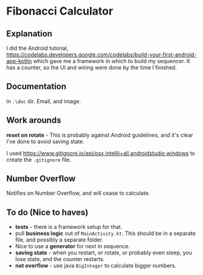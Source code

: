 # Fibonacci Calculator

## Explanation

I did the Android tutorial, https://codelabs.developers.google.com/codelabs/build-your-first-android-app-kotlin which gave me a framework in which to build my sequencer. It has a counter, so the UI and wiring were done by the time I finished.

## Documentation

in `.\doc` dir. Email, and image.

## Work arounds

**reset on rotate** - This is probably against Android guidelines, and it's clear I've done to avoid saving state.

I used https://www.gitignore.io/api/osx,intellij+all,androidstudio,windows to create the `.gitignore` file.

## Number Overflow

Notifies on Number Overflow, and will cease to calculate.

## To do (Nice to haves)

- **tests** - there is a framework setup for that.
- pull **business logic** out of `MainActivity.kt`. This should be in a separate file, and possibly a separate folder.
- Nice to use a **generator** for next in sequence.
- **saving state** - when you restart, or rotate, or probably even sleep, you lose state, and the counter restarts.
- **not overflow** - use java `BigInteger` to calculate bigger numbers.
